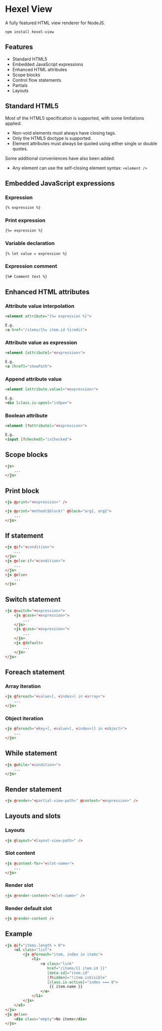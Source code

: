 # Hexel View
A fully featured HTML view renderer for NodeJS.

```
npm install hexel-view
```

## Features
- Standard HTML5
- Embedded JavaScript expressions
- Enhanced HTML attributes
- Scope blocks
- Control flow statements
- Partials
- Layouts

## Standard HTML5
Most of the HTML5 specification is supported, with some limitations applied:
- Non-void elements must always have closing tags.
- Only the HTML5 doctype is supported.
- Element attributes must always be quoted using either single or double quotes.

Some additional conveniences have also been added:
- Any element can use the self-closing element syntax: `<element />`

## Embedded JavaScript expressions
### Expression
```html
{% expression %}
```

### Print expression
```html
{%= expression %}
```

### Variable declaration
```html
{% let value = expression %}
```

### Expression comment
```html
{%# Comment text %}
```

## Enhanced HTML attributes

### Attribute value interpolation
```html
<element attribute="{%= expression %}">

E.g.
<a href="/items/{%= item.id %}/edit">
```

### Attribute value as expression
```html
<element [attribute]="<expression>">

E.g.
<a [href]="showPath">
```

### Append attribute value
```html
<element [attribute.value]="<expression>">

E.g.
<div [class.is-open]="isOpen">
```

### Boolean attribute
```html
<element [?attribute]="<expression>">

E.g.
<input [?checked]="isChecked">
```

## Scope blocks
```html
<js>
	...
</js>
```

## Print block
```html
<js @print="<expression>" />
```

```html
<js @print="method($block)" @block="arg1, arg2">
	...
</js>
```

## If statement
```html
<js @if="<condition>">
	...
</js>
<js @else-if="<condition>">
	...
</js>
<js @else>
	...
</js>
```

## Switch statement
```html
<js @switch="<expression>">
	<js @case="<expression>">
		...
	</js>
	<js @case="<expression>">
		...
	</js>
	<js @default>
		...
	</js>
</js>
```

## Foreach statement

### Array iteration
```html
<js @foreach="<value>[, <index>] in <array>">
	...
</js>
```

### Object iteration
```html
<js @foreach="<key>[, <value>[, <index>]] in <object>">
	...
</js>
```

## While statement
```html
<js @while="<condition>">
	...
</js>
```

## Render statement
```html
<js @render="<partial-view-path>" @context="<expression>" />
```

## Layouts and slots

### Layouts
```html
<js @layout="<layout-view-path>" />
```

### Slot content
```html
<js @content-for="<slot-name>">
	...
</js>
```

### Render slot
```html
<js @render-content="<slot-name>" />
```

### Render default slot
```html
<js @render-content />
```

## Example
```html
<js @if="items.length > 0">
    <ul class="list">
        <js @foreach="item, index in items">
            <li>
                <a class="link"
                   href="/items/{{ item.id }}"
                   [data-id]="item.id"
                   [?hidden]="!item.isVisible"
                   [class.is-active]="index === 0">
                    {{ item.name }}
                </a>
            </li>
        </js>
    </ul>
</js>
<js @else>
	<div class="empty">No items</div>
</js>
```
